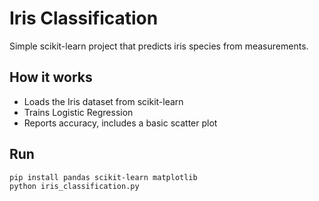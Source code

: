 # Iris Classification
Simple scikit-learn project that predicts iris species from measurements.

## How it works
- Loads the Iris dataset from scikit-learn
- Trains Logistic Regression
- Reports accuracy, includes a basic scatter plot

## Run
```bash
pip install pandas scikit-learn matplotlib
python iris_classification.py
